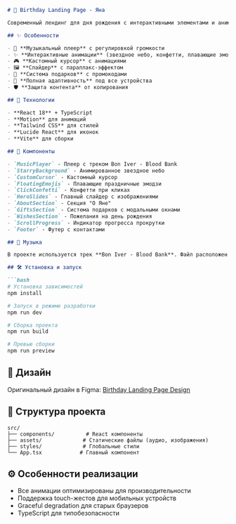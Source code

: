```markdown
# 🎉 Birthday Landing Page - Яна

Современный лендинг для дня рождения с интерактивными элементами и анимациями.

## ✨ Особенности

- 🎵 **Музыкальный плеер** с регулировкой громкости
- ✨ **Интерактивные анимации** (звездное небо, конфетти, плавающие эмодзи)
- 🎮 **Кастомный курсор** с анимациями
- 🖼️ **Слайдер** с параллакс-эффектом
- 🎁 **Система подарков** с промокодами
- 📱 **Полная адаптивность** под все устройства
- 🛡️ **Защита контента** от копирования

## 🚀 Технологии

- **React 18** + TypeScript
- **Motion** для анимаций
- **Tailwind CSS** для стилей
- **Lucide React** для иконок
- **Vite** для сборки

## 🎯 Компоненты

- `MusicPlayer` - Плеер с треком Bon Iver - Blood Bank
- `StarryBackground` - Анимированное звездное небо
- `CustomCursor` - Кастомный курсор
- `FloatingEmojis` - Плавающие праздничные эмодзи
- `ClickConfetti` - Конфетти при кликах
- `HeroSlides` - Главный слайдер с изображениями
- `AboutSection` - Секция "О Яне"
- `GiftsSection` - Система подарков с модальными окнами
- `WishesSection` - Пожелания на день рождения
- `ScrollProgress` - Индикатор прогресса прокрутки
- `Footer` - Футер с контактами

## 🎵 Музыка

В проекте используется трек **Bon Iver - Blood Bank**. Файл расположен в `src//assets/Radiohead All I Need.mp3`

## 🛠 Установка и запуск

```bash
# Установка зависимостей
npm install

# Запуск в режиме разработки
npm run dev

# Сборка проекта
npm run build

# Превью сборки
npm run preview
```

## 🎨 Дизайн

Оригинальный дизайн в Figma: [Birthday Landing Page Design](https://www.figma.com/design/vJywgV71F6QS5zPQytQ9YO/Birthday-Landing-Page-Design)

## 📁 Структура проекта

```
src/
├── components/          # React компоненты
├── assets/             # Статические файлы (аудио, изображения)
├── styles/             # Глобальные стили
└── App.tsx            # Главный компонент
```

## ⚙️ Особенности реализации

- Все анимации оптимизированы для производительности
- Поддержка touch-жестов для мобильных устройств
- Graceful degradation для старых браузеров
- TypeScript для типобезопасности

